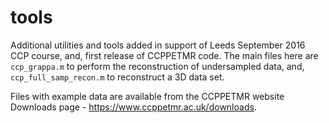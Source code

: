 # tools
Additional utilities and tools added in support of Leeds September 2016 CCP course, and, first release of CCPPETMR code. The main files here are `ccp_grappa.m` to perform the reconstruction of undersampled data, and, `ccp_full_samp_recon.m` to reconstruct a 3D data set.

Files with example data are available from the CCPPETMR website Downloads page - https://www.ccppetmr.ac.uk/downloads.

